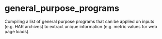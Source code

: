 # general_purpose_programs
Compiling a list of general purpose programs that can be applied on inputs (e.g. HAR archives) to extract unique information (e.g. metric values for web page loads).
